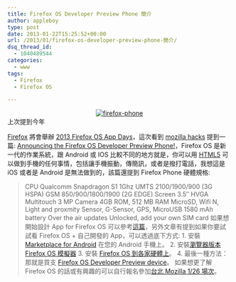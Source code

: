 ```yaml
---
title: Firefox OS Developer Preview Phone 簡介
author: appleboy
type: post
date: 2013-01-22T15:25:52+00:00
url: /2013/01/firefox-os-developer-preview-phone-簡介/
dsq_thread_id:
  - 1040489544
categories:
  - www
tags:
  - Firefox
  - Firefox OS

---
```

<div style="text-align:center">
  <a href="https://www.flickr.com/photos/appleboy/8304883463/" title="firefox-phone by appleboy46, on Flickr"><img src="https://i1.wp.com/farm9.staticflickr.com/8351/8304883463_f8139ea7ee.jpg?resize=384%2C312&#038;ssl=1" alt="firefox-phone" data-recalc-dims="1" /></a>
</div> 上次提到今年 

<a href="http://moztw.org/firefox/" target="_blank">Firefox</a> 將會舉辦 <a href="http://blog.wu-boy.com/2012/12/httpwww-apple-comtw2013-firefox-os-app-days/" target="_blank">2013 Firefox OS App Days</a>，這次看到 <a href="https://hacks.mozilla.org/" target="_blank">mozilla hacks</a> 提到一篇: <a href="https://hacks.mozilla.org/2013/01/announcing-the-firefox-os-developer-preview-phone/" target="_blank">Announcing the Firefox OS Developer Preview Phone!</a>，Firefox OS 是新一代的作業系統，跟 Android 或 IOS 比較不同的地方就是，你可以用 <a href="http://firefoxosappday-taipei.eventbrite.com/" target="_blank">HTML5</a> 可以做到手機的任何事情，包括讓手機振動，傳簡訊，或者是撥打電話，我想這是 iOS 或者是 Android 是無法做到的，該篇還提到 Firefox Phone 硬體規格: 

> CPU Qualcomm Snapdragon S1 1Ghz UMTS 2100/1900/900 (3G HSPA) GSM 850/900/1800/1900 (2G EDGE) Screen 3.5″ HVGA Multitouch 3 MP Camera 4GB ROM, 512 MB RAM MicroSD, Wifi N, Light and proxmity Sensor, G-Sensor, GPS, MicroUSB 1580 mAh battery Over the air updates Unlocked, add your own SIM card 如果想開始設計 App for Firefox OS 可以參考<a href="https://developer.mozilla.org/en-US/docs/Apps/Getting_Started" target="_blank">這篇</a>，另外文章有提到如果你要試試看 Firefox OS + 自己開發的 App，可以透過底下方式: 1. 安裝 <a href="https://hacks.mozilla.org/2012/10/firefox-marketplace-aurora/" target="_blank">Marketplace for Android</a> 在您的 Android 手機上。 2. 安裝<a href="https://hacks.mozilla.org/2012/12/firefox-os-simulator-1-0-is-here/" target="_blank">瀏覽器版本 Firefox OS 模擬器</a> 3. 安裝 <a href="https://developer.mozilla.org/en-US/docs/Mozilla/Firefox_OS/Building_and_installing_Firefox_OS" target="_blank">Firefox OS 到各家硬體上</a>。 4. 最後一種方法：那就是買支 <a href="http://www.geeksphone.com/" target="_blank">Firefox OS Developer Preview device</a>。 如果想更了解 Firefox OS 的話或有興趣的可以自行報名參加<a href="http://firefoxosappday-taipei.eventbrite.com/" target="_blank">台北 Mozilla 1/26 場次</a>。